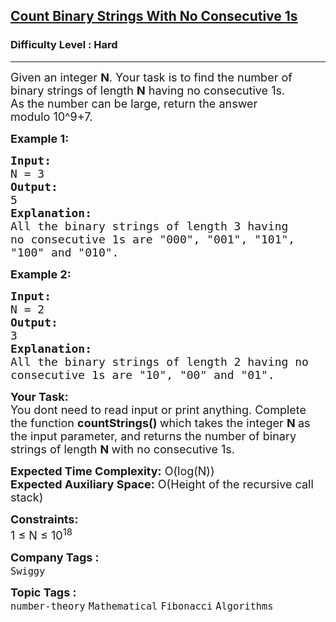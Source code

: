 <h2><a href="https://www.geeksforgeeks.org/problems/count-binary-strings-with-no-consecutive-1s/1?page=1&difficulty=Hard&status=unsolved&sortBy=submissions">Count Binary Strings With No Consecutive 1s</a></h2><h3>Difficulty Level : Hard</h3><hr><div class="problems_problem_content__Xm_eO"><p><span style="font-size: 18px;">Given an integer <strong>N</strong>. Your task is to find the number of binary strings of length <strong>N</strong> having no consecutive 1s.<br>As the number can be large, return the answer modulo&nbsp;10^9+7.</span></p>
<p><span style="font-size: 18px;"><strong>Example 1:</strong></span></p>
<pre><span style="font-size: 18px;"><strong>Input:</strong>
N = 3
<strong>Output:</strong>
5
<strong>Explanation:</strong>
All the binary strings of length 3 having</span>
<span style="font-size: 18px;">no consecutive 1s are "000", "001", "101",
"100" and "010".</span>
</pre>
<p><span style="font-size: 18px;"><strong>Example 2:</strong></span></p>
<pre><span style="font-size: 18px;"><strong>Input: </strong>
N = 2
<strong>Output:</strong>
3
<strong>Explanation: </strong>
All the binary strings of length 2 having no 
consecutive 1s are "10", "00" and "01".</span>
</pre>
<p><span style="font-size: 18px;"><strong>Your Task:</strong><br>You dont need to read input or print anything. Complete the function <strong>countStrings</strong><strong>() </strong>which takes the integer&nbsp;<strong>N&nbsp;</strong>as the input parameter, and returns the number of binary strings of length <strong>N&nbsp;</strong>with no consecutive 1s.</span></p>
<p><span style="font-size: 18px;"><strong>Expected Time Complexity:</strong>&nbsp;O(log(N))<br><strong>Expected Auxiliary Space:</strong>&nbsp;O(Height of the recursive call stack)</span></p>
<p><span style="font-size: 18px;"><strong>Constraints:</strong><br>1 ≤ N&nbsp;≤ 10<sup>18</sup></span></p></div><p><span style=font-size:18px><strong>Company Tags : </strong><br><code>Swiggy</code>&nbsp;<br><p><span style=font-size:18px><strong>Topic Tags : </strong><br><code>number-theory</code>&nbsp;<code>Mathematical</code>&nbsp;<code>Fibonacci</code>&nbsp;<code>Algorithms</code>&nbsp;